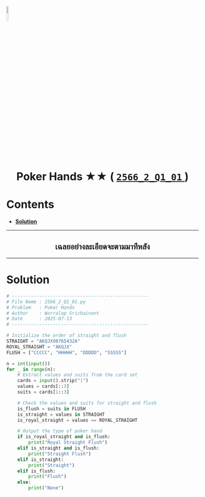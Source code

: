 <p align="left">
  <a href="../../README.md">
    <img src="../../../../Z99-OTHERS/00-common/00-back.png" style="width:10%">
  </a>
</p>

<div align="center">
  <h1>
    Poker Hands ★★ (
      <a href="https://drive.google.com/file/d/1ybCeNooMRTp5wFQULhpAp9nw-TCpEhRa/view?usp=sharing">
        <code>2566_2_Q1_01</code>
      </a>
    )
  </h1>
</div>

# Contents

-   [**Solution**](#solution)

---

<div align="center">
  <h2>เฉลยอย่างละเอียดจะตามมาทีหลัง</h2>
</div>

---

# Solution

```python
# --------------------------------------------------
# File Name : 2566_2_Q1_01.py
# Problem   : Poker Hands
# Author    : Worralop Srichainont
# Date      : 2025-07-13
# --------------------------------------------------

# Initialize the order of straight and flush
STRAIGHT = "AKQJX98765432A"
ROYAL_STRAIGHT = "AKQJX"
FLUSH = ["CCCCC", "HHHHH", "DDDDD", "SSSSS"]

n = int(input())
for _ in range(n):
    # Extract values and suits from the card set
    cards = input().strip("|")
    values = cards[::3]
    suits = cards[1::3]

    # Check the values and suits for straight and flush
    is_flush = suits in FLUSH
    is_straight = values in STRAIGHT
    is_royal_straight = values == ROYAL_STRAIGHT

    # Output the type of poker hand
    if is_royal_straight and is_flush:
        print("Royal Straight Flush")
    elif is_straight and is_flush:
        print("Straight Flush")
    elif is_straight:
        print("Straight")
    elif is_flush:
        print("Flush")
    else:
        print("None")
```
